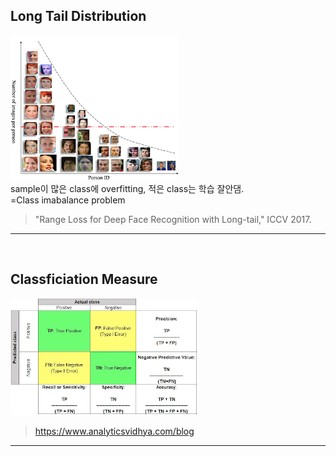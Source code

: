 ## Long Tail Distribution
![LongTailDistribuition](./images/LongTailDistribuition.png)  
sample이 많은 class에 overfitting, 적은 class는 학습 잘안댐.  
=Class imabalance problem  
> "Range Loss for Deep Face Recognition with Long-tail," ICCV 2017.  

-------------------------------------------------------
<br/>

## Classficiation Measure
![ConfusionMatrix](./images/ConfusionMatrix.png)  
> https://www.analyticsvidhya.com/blog  

-------------------------------------------------------
<br/>

